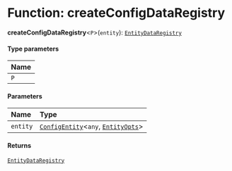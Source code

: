 # Function: createConfigDataRegistry

**createConfigDataRegistry**<`P`>(`entity`): [`EntityDataRegistry`](/en/auto-docs/fixed-layout-editor/interfaces/EntityDataRegistry.md)

#### Type parameters

| Name |
| :------ |
| `P` |

#### Parameters

| Name | Type |
| :------ | :------ |
| `entity` | [`ConfigEntity`](/en/auto-docs/fixed-layout-editor/classes/ConfigEntity.md)<`any`, [`EntityOpts`](/en/auto-docs/fixed-layout-editor/interfaces/EntityOpts.md)> |

#### Returns

[`EntityDataRegistry`](/en/auto-docs/fixed-layout-editor/interfaces/EntityDataRegistry.md)
